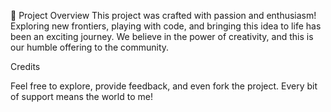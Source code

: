 🚀 Project Overview
This project was crafted with passion and enthusiasm! Exploring new frontiers, playing with code, and bringing this idea to life has been an exciting journey. We believe in the power of creativity, and this is our humble offering to the community.

Credits

Feel free to explore, provide feedback, and even fork the project. Every bit of support means the world to me!

